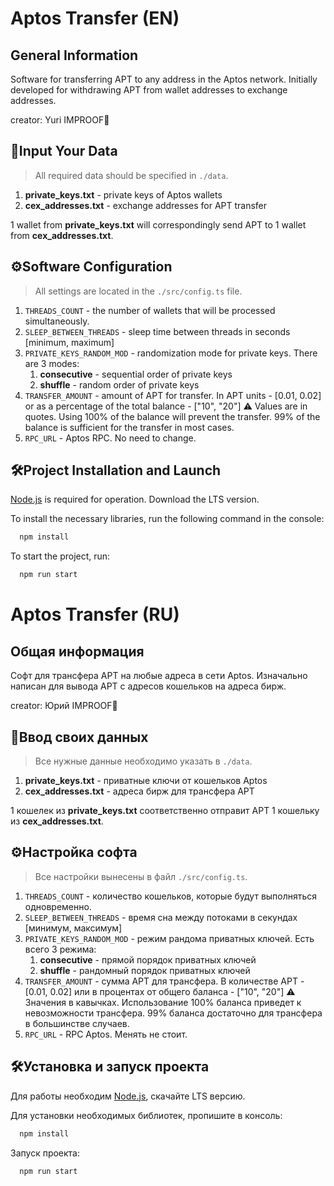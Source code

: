 # Aptos Transfer (EN)

## General Information

Software for transferring APT to any address in the Aptos network. Initially developed for withdrawing APT from wallet addresses to exchange addresses.

creator: Yuri IMPROOF🧩

## 📝Input Your Data

> All required data should be specified in `./data`.

1. **private_keys.txt** - private keys of Aptos wallets
2. **cex_addresses.txt** - exchange addresses for APT transfer

1 wallet from **private_keys.txt** will correspondingly send APT to 1 wallet from **cex_addresses.txt**.

## ⚙️Software Configuration

> All settings are located in the `./src/config.ts` file.

1. `THREADS_COUNT` - the number of wallets that will be processed simultaneously.
2. `SLEEP_BETWEEN_THREADS` - sleep time between threads in seconds [minimum, maximum]
3. `PRIVATE_KEYS_RANDOM_MOD` - randomization mode for private keys. There are 3 modes:
   1. **consecutive** - sequential order of private keys
   2. **shuffle** - random order of private keys
4. `TRANSFER_AMOUNT` - amount of APT for transfer. In APT units - [0.01, 0.02] or as a percentage of the total balance - ["10", "20"] ⚠️ Values are in quotes. Using 100% of the balance will prevent the transfer. 99% of the balance is sufficient for the transfer in most cases.
5. `RPC_URL` - Aptos RPC. No need to change.

## 🛠️Project Installation and Launch

[Node.js](http://nodejs.org/) is required for operation. Download the LTS version.

To install the necessary libraries, run the following command in the console:

```bash
  npm install
```

To start the project, run:

```bash
  npm run start
```

# Aptos Transfer (RU)

## Общая информация

Софт для трансфера APT на любые адреса в сети Aptos. Изначально написан для вывода APT с адресов кошельков на адреса бирж.

creator: Юрий IMPROOF🧩

## 📝Ввод своих данных

> Все нужные данные необходимо указать в `./data`.

1.  **private_keys.txt** - приватные ключи от кошельков Aptos
2.  **cex_addresses.txt** - адреса бирж для трансфера APT

1 кошелек из **private_keys.txt** соответственно отправит APT 1 кошельку из **cex_addresses.txt**.

## ⚙️Настройка софта

> Все настройки вынесены в файл `./src/config.ts`.

1. `THREADS_COUNT` - количество кошельков, которые будут выполняться одновременно.
2. `SLEEP_BETWEEN_THREADS` - время сна между потоками в секундах [минимум, максимум]
3. `PRIVATE_KEYS_RANDOM_MOD` - режим рандома приватных ключей. Есть всего 3 режима:
   1. **consecutive** - прямой порядок приватных ключей
   2. **shuffle** - рандомный порядок приватных ключей
4. `TRANSFER_AMOUNT` - сумма APT для трансфера. В количестве APT - [0.01, 0.02] или в процентах от общего баланса - ["10", "20"] ⚠️ Значения в кавычках. Использование 100% баланса приведет к невозможности трансфера. 99% баланса достаточно для трансфера в большинстве случаев.
5. `RPC_URL` - RPC Aptos. Менять не стоит.

## 🛠️Установка и запуск проекта

Для работы необходим [Node.js](http://nodejs.org/), скачайте LTS версию.

Для установки необходимых библиотек, пропишите в консоль:

```bash
  npm install
```

Запуск проекта:

```bash
  npm run start
```
